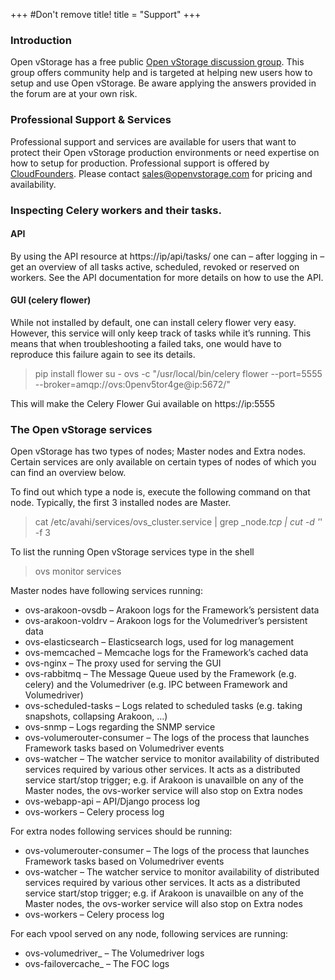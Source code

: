 +++
#Don't remove title!
title = "Support"
+++

### Introduction
Open vStorage has a free public [Open vStorage discussion group](https://groups.google.com/forum/#!forum/open-vstorage). This group offers community help and is targeted at helping new users how to setup and use Open vStorage. Be aware applying the answers provided in the forum are at your own risk.

### Professional Support & Services
Professional support and services are available for users that want to protect their Open vStorage production environments or need expertise on how to setup for production. Professional support is offered by [CloudFounders](http://www.cloudfounders.com/). Please contact sales@openvstorage.com for pricing and availability.

### Inspecting Celery workers and their tasks.
#### API
By using the API resource at https://ip/api/tasks/ one can – after logging in – get an overview of all tasks active, scheduled, revoked or reserved on workers. See the API documentation for more details on how to use the API.

#### GUI (celery flower)
While not installed by default, one can install celery flower very easy. However, this service will only keep track of tasks while it’s running. This means that when troubleshooting a failed taks, one would have to reproduce this failure again to see its details.

> pip install flower
> su - ovs -c "/usr/local/bin/celery flower --port=5555 --broker=amqp://ovs:0penv5tor4ge@ip:5672/"

This will make the Celery Flower Gui available on https://ip:5555

### The Open vStorage services
Open vStorage has two types of nodes; Master nodes and Extra nodes. Certain services are only available on certain types of nodes of which you can find an overview below.

To find out which type a node is, execute the following command on that node. Typically, the first 3 installed nodes are Master.

> cat /etc/avahi/services/ovs_cluster.service | grep _node._tcp | cut -d '_' -f 3

To list the running Open vStorage services type in the shell

> ovs monitor services

Master nodes have following services running:

* ovs-arakoon-ovsdb – Arakoon logs for the Framework’s persistent data
* ovs-arakoon-voldrv – Arakoon logs for the Volumedriver’s persistent data
* ovs-elasticsearch – Elasticsearch logs, used for log management
* ovs-memcached – Memcache logs for the Framework’s cached data
* ovs-nginx – The proxy used for serving the GUI
* ovs-rabbitmq – The Message Queue used by the Framework (e.g. celery) and the Volumedriver (e.g. IPC between Framework and Volumedriver)
* ovs-scheduled-tasks – Logs related to scheduled tasks (e.g. taking snapshots, collapsing Arakoon, …)
* ovs-snmp – Logs regarding the SNMP service
* ovs-volumerouter-consumer – The logs of the process that launches Framework tasks based on Volumedriver events
* ovs-watcher – The watcher service to monitor availability of distributed services required by various other services. It acts as a distributed service start/stop trigger; e.g. if Arakoon is unavailble on any of the Master nodes, the ovs-worker service will also stop on Extra nodes
* ovs-webapp-api – API/Django process log
* ovs-workers – Celery process log

For extra nodes following services should be running:

* ovs-volumerouter-consumer – The logs of the process that launches Framework tasks based on Volumedriver events
* ovs-watcher – The watcher service to monitor availability of distributed services required by various other services. It acts as a distributed service start/stop trigger; e.g. if Arakoon is unavailble on any of the Master nodes, the ovs-worker service will also stop on Extra nodes
* ovs-workers – Celery process log

For each vpool served on any node, following services are running:

* ovs-volumedriver_<vpoolname> – The Volumedriver logs
* ovs-failovercache_<vpoolname> – The FOC logs 
